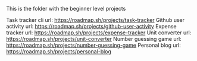 This is the folder with the beginner level projects

Task tracker cli url: https://roadmap.sh/projects/task-tracker
Github user activity url: https://roadmap.sh/projects/github-user-activity
Expense tracker url: https://roadmap.sh/projects/expense-tracker
Unit converter url: https://roadmap.sh/projects/unit-converter
Number guessing game url: https://roadmap.sh/projects/number-guessing-game
Personal blog url: https://roadmap.sh/projects/personal-blog
